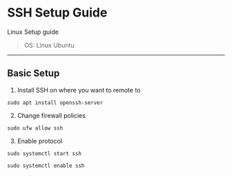 # SSH Setup Guide
Linux Setup guide
> OS: Linux Ubuntu

***

## Basic Setup

1) Install SSH on where you want to remote to
```
sudo apt install openssh-server
```
2) Change firewall policies
```
sudo ufw allow ssh
```
3) Enable protocol

```
sudo systemctl start ssh
```
```
sudo systemctl enable ssh
```